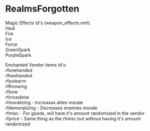 # RealmsForgotten
Magic Effects Id's (weapon_effects.xml):
<br />
Heal <br />
Fire <br />
Ice <br />
Force <br />
GreenSpark <br />
PurpleSpark

Enchanted Vendor items id's:
<br />
rfonehanded<skillpoints> <br />
rftwohanded<skillpoints> <br />
rfpolearm<skillpoints> <br />
rfthrowing<skillpoints> <br />
rfbow<skillpoints> <br />
rfcrossbow<skillpoints> <br />
rfmoralizing<moralepoints> - Increases allies morale <br />
rfdemoralizing<moralepoints> - Decreases enemies morale <br />
rfmisc<pricemultiplier> - For goods, will have it's amount randomized in the vendor  <br />
rfprice<pricemultiplier> - Same thing as the rfmisc but without having it's amount randomized

